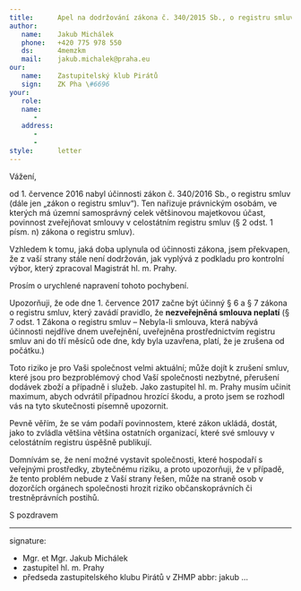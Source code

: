 ```yaml
---
title:      Apel na dodržování zákona č. 340/2015 Sb., o registru smluv
author:
   name:    Jakub Michálek
   phone:   +420 775 978 550
   ds:      4memzkm
   mail:    jakub.michalek@praha.eu
our:
   name:    Zastupitelský klub Pirátů
   sign:    ZK Pha \#6696
your:
   role:    
   name:    
      -     
   address:
      -     
      -     
style:      letter
---
```


Vážení,

od 1. července 2016 nabyl účinnosti zákon č. 340/2016 Sb., o registru smluv (dále jen „zákon o registru smluv“). Ten nařizuje právnickým osobám, ve kterých má územní samosprávný celek většinovou majetkovou účast, povinnost zveřejňovat smlouvy v celostátním registru smluv (§ 2 odst. 1 písm. n) zákona o registru smluv). 

Vzhledem k tomu, jaká doba uplynula od účinnosti zákona, jsem překvapen, že z vaší strany stále není dodržován, jak vyplývá z podkladu pro kontrolní výbor, který zpracoval Magistrát hl. m. Prahy. 

Prosím o urychlené napravení tohoto pochybení. 

Upozorňuji, že ode dne 1. července 2017 začne být účinný § 6 a § 7 zákona o registru smluv, který zavádí pravidlo, že **nezveřejněná smlouva neplatí** (§ 7 odst. 1 Zákona o registru smluv – Nebyla-li smlouva, která nabývá účinnosti nejdříve dnem uveřejnění, uveřejněna prostřednictvím registru smluv ani do tří měsíců ode dne, kdy byla uzavřena, platí, že je zrušena od počátku.) 

Toto riziko je pro Vaši společnost velmi aktuální; může dojít k zrušení smluv, které jsou pro bezproblémový chod Vaší společnosti nezbytné, přerušení dodávek zboží a případně i služeb. Jako zastupitel hl. m. Prahy musím učinit maximum, abych odvrátil případnou hrozící škodu, a proto jsem se rozhodl vás na tyto skutečnosti písemně upozornit.

Pevně věřím, že se vám podaří povinnostem, které zákon ukládá, dostát, jako to zvládla většina většina ostatních organizací, které své smlouvy v celostátním registru úspěšně publikují. 

Domnívám se, že není možné vystavit společnosti, které hospodaří s veřejnými prostředky, zbytečnému riziku, a proto upozorňuji, že v případě, že tento problém nebude z Vaší strany řešen, může na straně osob v dozorčích orgánech společnosti hrozit riziko občanskoprávních či trestněprávních postihů. 

S pozdravem 

---
signature: 
  - Mgr. et Mgr. Jakub Michálek
  - zastupitel hl. m. Prahy
  - předseda zastupitelského klubu Pirátů v ZHMP
abbr:       jakub
...
